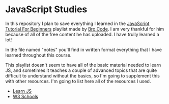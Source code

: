 # JavaScript Studies

In this repository I plan to save everything I learned in the [JavaScript Tutorial For Beginners](https://www.youtube.com/playlist?list=PLZPZq0r_RZOMRMjHB_IEBjOW_ufr00yG1) playlist made by [Bro Code](https://www.youtube.com/@BroCodez). I am very thankful for him because of all of the free content he has uploaded. I have trully learned a lot!

In the file named "notes" you'll find in written format everything that I have learned throughout this course.

This playlist doesn't seem to have all of the basic material needed to learn JS, and sometimes it teaches a couple of advanced topics that are quite difficult to understand without the basics, so I'm going to supplement this with other resources. I'm going to list here all of the resources I used.

* [Learn JS](https://www.learn-js.org/)
* [W3 Schools](https://www.w3schools.com/js/default.asp)